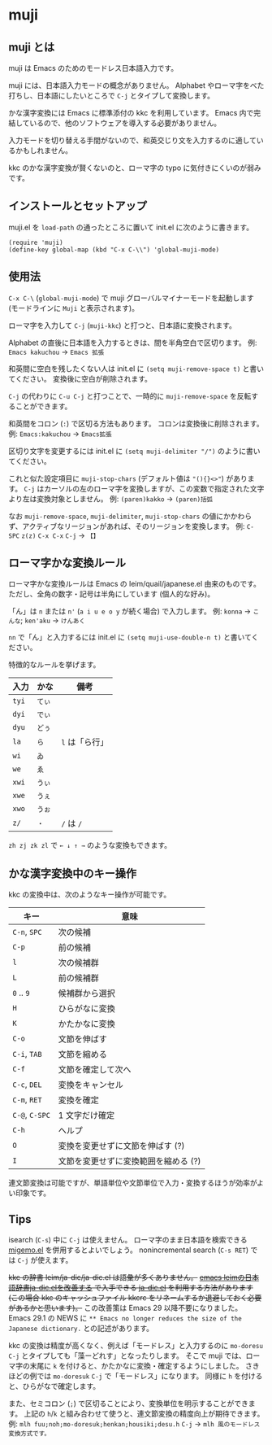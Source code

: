 # muji

## muji とは

muji は Emacs のためのモードレス日本語入力です。

muji には、日本語入力モードの概念がありません。
Alphabet やローマ字をべた打ちし、日本語にしたいところで `C-j` とタイプして変換します。

かな漢字変換には Emacs に標準添付の kkc を利用しています。
Emacs 内で完結しているので、他のソフトウェアを導入する必要がありません。

入力モードを切り替える手間がないので、和英交じり文を入力するのに適しているかもしれません。

kkc のかな漢字変換が賢くないのと、ローマ字の typo に気付きにくいのが弱みです。

## インストールとセットアップ

muji.el を `load-path` の通ったところに置いて init.el に次のように書きます。

``` emacs-lisp
(require 'muji)
(define-key global-map (kbd "C-x C-\\") 'global-muji-mode)
```

## 使用法

`C-x C-\` (`global-muji-mode`) で muji グローバルマイナーモードを起動します (モードラインに `Muji` と表示されます)。

ローマ字を入力して `C-j` (`muji-kkc`) と打つと、日本語に変換されます。

Alphabet の直後に日本語を入力するときは、間を半角空白で区切ります。
例: `Emacs kakuchou` → `Emacs 拡張`

和英間に空白を残したくない人は init.el に `(setq muji-remove-space t)` と書いてください。
変換後に空白が削除されます。

`C-j` の代わりに `C-u C-j` と打つことで、一時的に `muji-remove-space` を反転することができます。

和英間をコロン (`:`) で区切る方法もあります。
コロンは変換後に削除されます。
例: `Emacs:kakuchou` → `Emacs拡張`

区切り文字を変更するには init.el に `(setq muji-delimiter "/")` のように書いてください。

これと似た設定項目に `muji-stop-chars` (デフォルト値は `"(){}<>"`) があります。
`C-j` はカーソルの左のローマ字を変換しますが、この変数で指定された文字より左は変換対象としません。
例: `(paren)kakko` → `(paren)括弧`

なお `muji-remove-space`, `muji-delimiter`, `muji-stop-chars` の値にかかわらず、アクティブなリージョンがあれば、そのリージョンを変換します。
例: `C-SPC` `z(z)` `C-x C-x` `C-j` → `【】`

## ローマ字かな変換ルール

ローマ字かな変換ルールは Emacs の leim/quail/japanese.el 由来のものです。
ただし、全角の数字・記号は半角にしています (個人的な好み)。

「ん」は `n` または `n'` (`a i u e o y` が続く場合) で入力します。
例: `konna` → `こんな`; `ken'aku` → `けんあく`

`nn` で「ん」と入力するには init.el に `(setq muji-use-double-n t)` と書いてください。

特徴的なルールを挙げます。

| 入力  | かな   | 備考           |
|-------|--------|----------------|
| `tyi` | `てぃ` |                |
| `dyi` | `でぃ` |                |
| `dyu` | `どぅ` |                |
| `la`  | `ら`   | `l` は「ら行」 |
| `wi`  | `ゐ`   |                |
| `we`  | `ゑ`   |                |
| `xwi` | `うぃ` |                |
| `xwe` | `うぇ` |                |
| `xwo` | `うぉ` |                |
| `z/`  | `・`   | `/` は `/`     |

`zh zj zk zl` で `← ↓ ↑ →` のような変換もできます。

## かな漢字変換中のキー操作

kkc の変換中は、次のようなキー操作が可能です。

| キー           | 意味                                 |
|----------------|--------------------------------------|
| `C-n`, `SPC`   | 次の候補                             |
| `C-p`          | 前の候補                             |
| `l`            | 次の候補群                           |
| `L`            | 前の候補群                           |
| `0` .. `9`     | 候補群から選択                       |
| `H`            | ひらがなに変換                       |
| `K`            | かたかなに変換                       |
| `C-o`          | 文節を伸ばす                         |
| `C-i`, `TAB`   | 文節を縮める                         |
| `C-f`          | 文節を確定して次へ                   |
| `C-c`, `DEL`   | 変換をキャンセル                     |
| `C-m`, `RET`   | 変換を確定                           |
| `C-@`, `C-SPC` | 1 文字だけ確定                       |
| `C-h`          | ヘルプ                               |
| `O`            | 変換を変更せずに文節を伸ばす (?)     |
| `I`            | 文節を変更せずに変換範囲を縮める (?) |

連文節変換は可能ですが、単語単位や文節単位で入力・変換するほうが効率がよい印象です。

## Tips

isearch (`C-s`) 中に `C-j` は使えません。
ローマ字のまま日本語を検索できる [migemo.el](https://github.com/emacs-jp/migemo) を併用するとよいでしょう。
nonincremental search (`C-s RET`) では `C-j` が使えます。

~~kkc の辞書 leim/ja-dic/ja-dic.el は語彙が多くありません。~~
~~[emacs leimの日本語辞書ja-dic.elを改善する](http://maorigreen.html.xdomain.jp/memo_ja-dic_el.html) で入手できる [ja-dic.el](http://maorigreen.html.xdomain.jp/ja-dic.el) を利用する方法があります~~
~~(この場合 kkc のキャッシュファイル kkcrc をリネームするか退避しておく必要があるかと思います)。~~
この改善策は Emacs 29 以降不要になりました。
Emacs 29.1 の NEWS に `** Emacs no longer reduces the size of the Japanese dictionary.` との記述があります。

kkc の変換は精度が高くなく、例えば「モードレス」と入力するのに `mo-doresu` `C-j` とタイプしても「藻ーどれす」となったりします。
そこで muji では、ローマ字の末尾に `k` を付けると、かたかなに変換・確定するようにしました。
さきほどの例では `mo-doresuk` `C-j` で「モードレス」になります。
同様に `h` を付けると、ひらがなで確定します。

また、セミコロン (`;`) で区切ることにより、変換単位を明示することができます。
上記の `h`/`k` と組み合わせて使うと、連文節変換の精度向上が期待できます。
例: `mlh fuu;noh;mo-doresuk;henkan;housiki;desu.h` `C-j` → `mlh 風のモードレス変換方式です。`
